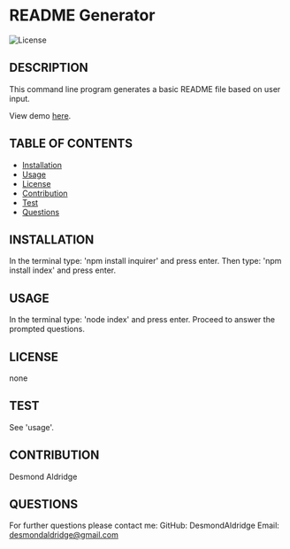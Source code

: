 # README Generator 
  ![License](https://img.shields.io/badge/LICENSE-none-blue)

  ## DESCRIPTION
  This command line program generates a basic README file based on user input.

  View demo <a href="https://drive.google.com/file/d/1QuzsCEA-r8YG5HxdSLXLc8NUn9di7rtY/view?usp=sharing">here</a>.

  ## TABLE OF CONTENTS
  - [Installation](#installation)
  - [Usage](#usage)
  - [License](#license)
  - [Contribution](#contribution)
  - [Test](#test)
  - [Questions](#questions)

  ## INSTALLATION
  In the terminal type: 'npm install inquirer' and press enter. Then type: 'npm install index' and press enter.

  ## USAGE
  In the terminal type: 'node index' and press enter. Proceed to answer the prompted questions.

  ## LICENSE
  none

  ## TEST
  See 'usage'.

  ## CONTRIBUTION
  Desmond Aldridge

  ## QUESTIONS
  For further questions please contact me: 
  GitHub: DesmondAldridge
  Email: desmondaldridge@gmail.com